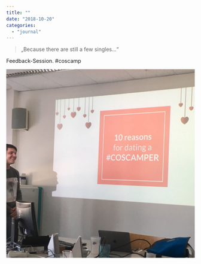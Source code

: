 ```yaml
---
title: ""
date: "2018-10-20"
categories: 
  - "journal"
---
```


> „Because there are still a few singles...“

Feedback-Session. #coscamp

![](images/1a5bc6fa8b.jpg)
